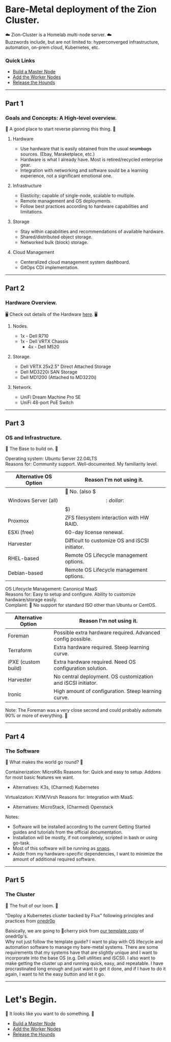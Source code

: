 # Bare-Metal deployment of the Zion Cluster.

☁️ Zion-Cluster is a Homelab multi-node server. ☁️  
Buzzwords include, but are not limited to: hyperconverged infrastructure, automation, on-prem cloud, Kubernetes, etc.  

### Quick Links
- [Build a Master Node](01-Master_Node.md)
- [Add the Worker Nodes](02-Worker_Nodes.md)
- [Release the Hounds](03-Run_the_Cluster.md)

---
## Part 1  
### Goals and Concepts: A High-level overview.
🤔 A good place to start reverse planning this thing. 🤔  

1. Hardware
   - Use hardware that is easily obtained from the usual ~~scumbags~~ sources. (Ebay, Maraketplace, etc.)
   - Hardware is what I already have. Most is retired/recycled enterprise gear.
   - Integration with networking and software sould be a learning experience, not a significant emotional one.
  
2. Infrastructure
   - Elasticity; capable of single-node, scalable to multiple.
   - Remote management and OS deployments.
   - Follow best practices according to hardware capabilities and limitations.
  
3. Storage
   - Stay within capabilities and recommendations of available hardware.
   - Shared/distributed object storage.
   - Networked bulk (block) storage.
  
4. Cloud Management
   - Centeralized cloud management system dashboard.
   - GitOps CDI implementation.

---
## Part 2  
### Hardware Overview.
🖥️ Check out details of the Hardware [here](X-a_Hardware.md). 🖥️  

1. Nodes.
   - 1x - Dell R710
   - 1x - Dell VRTX Chassis
     - 4x - Dell M520
  
2. Storage.
   - Dell VRTX 25x2.5" Direct Attached Storage
   - Dell MD3220i SAN Storage
   - Dell MD1200 (Attached to MD3220i)
  
3. Network.
   - UniFi Dream Machine Pro SE
   - UniFi 48-port PoE Switch

---
## Part 3  
### OS and Infrastructure.
🐧 The Base to build on. 🐧  

Operating system: Ubuntu Server 22.04LTS  
Reasons for: Community support. Well-documented. My familiarity level.  

| Alternative OS Option | Reason I'm not using it.                       |
| --------------------- | ---------------------------------------------- |
| Windows Server (all)  | :fu: No. (also $$$:dollar:$$$)                 |
| Proxmox               | ZFS filesystem interaction with HW RAID.       |
| ESXi (free)           | 60-day license renewal.                        |
| Harvester             | Difficult to customize OS and iSCSI initiator. |
| RHEL-based            | Remote OS Lifecycle management options.        |
| Debian-based          | Remote OS Lifecycle management options.        |

OS Lifecycle Management: Canonical MaaS  
Reasons for: Easy to setup and configure. Ability to customize hardware/storage easily.  
Complaint: :fu: No support for standard ISO other than Ubuntu or CentOS.  

| Alternative Option    | Reason I'm not using it.                                     |
| --------------------- | ------------------------------------------------------------ |
| Foreman               | Possible extra hardware required.  Advanced config possible. |
| Terraform             | Extra hardware required.  Steep learning curve.              |
| iPXE (custom build)   | Extra hardware required.  Need OS configuration solution.    |
| Harvester             | No central deployment.  OS customization and iSCSI initiator.|
| Ironic                | High amount of configuration.  Steep learning curve.         |  

Note: The Foreman was a very close second and could probably automate 90% or more of everything. :muscle:

---
## Part 4  
### The Software
💾 What makes the world go round? 💾  

Containerization: MicroK8s
Reasons for: Quick and easy to setup. Addons for most basic features we want.
- Alternatives: K3s, (Charmed) Kubernetes

Virtualization: KVM/Virsh
Reasons for: Integration with MaaS.
- Alternatives: MicroStack, (Charmed) Openstack 

Notes:
- Software will be installed according to the current Getting Started guides and tutorials from the official documentation.  
- Installation will be mostly, if not completely, scripted in bash or using go-task.  
- Most of this software will be running as [snaps](https://docs.snapcraft.io/installing-snapd).
- Aside from my hardware-specific dependencies, I want to minimize the amount of additional required software.

---
## Part 5  
### The Cluster
🍇 The fruit of our loom. 🍇  

"Deploy a Kubernetes cluster backed by Flux" following principles and practices from [onedr0p](https://github.com/onedr0p/flux-cluster-template)  
  
Baisically, we are going to 🍒cherry pick from [our template copy](https://github.com/M-Pauley/zion-cluster/) of onedr0p's.  
Why not just follow the template guide? I want to play with OS lifecycle and automation software to manage my bare-metal systems. There are some requirements that my systems have that are slightly unique and I want to incorporate into the base OS (e.g. Dell utilities and iSCSI). I also want to make getting the cluster up and running quick, easy, and repeatable. I have procrastinated long enough and just want to get it done, and if I have to do it again, I want to hit the easy button and let it go.  

---
# Let's Begin.
📎 It looks like you want to do something. 📎
- [Build a Master Node](01-Master_Node.md)
- [Add the Worker Nodes](02-Worker_Nodes.md)
- [Release the Hounds](03-Run_the_Cluster.md)